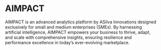 # AIMPACT
AIMPACT is an advanced analytics platform by ASilva Innovations designed exclusively for small and medium enterprises (SMEs). By harnessing artificial intelligence, AIMPACT empowers your business to thrive, adapt, and scale with comprehensive insights, ensuring resilience and performance excellence in today’s ever-evolving marketplace.
